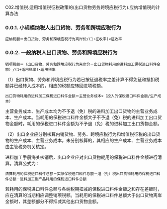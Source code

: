 C02.增值税.适用增值税征税政策的(出口货物劳务跨境应税行为).应纳增值税的计算办法

### 0.0.1. 小规模纳税人出口货物、劳务和跨境应税行为

```
应纳税额＝出口货物、劳务和跨境应税行为离岸价/(1+征收率)×征收率
```
### 0.0.2. 一般纳税人出口货物、劳务和跨境应税行为

```
销项税额＝（出口货物、劳务和跨境应税行为离岸价－出口货物耗用的进料加工保税进口料件金额）/(1+适用税率)×适用税率
```
（1）出口货物、劳务和跨境应税行为若已按征退税率之差计算不得免征和抵扣税额并已经转入成本的，相应的税额应转回进项税额。

```
出口货物耗用的进料加工保税进口料件金额＝主营业务成本×（投入的保税进口料件金额/生产成本）
```
主营业务成本、生产成本均为不予退（免）税的进料加工出口货物的主营业务成本、生产成本。当耗用的保税进口料件金额大子不予退（免）税的进料加工出口货物金额时，耗用的保税进口料件金额为不予退（免）税的进料加工出口货物金额。

（2）出口企业应分别核算内销货物、劳务、跨境应税行为和增值税征税的出口货物的生产成本、主营业务成本。未分别核算的，其相应的生产成本、主营业务成本由主管税务机关核定。

进料加工手册海关核销后，出口企业应对出口货物耗用的保税进口料件金额进行清算。清算公式为：

```
清算耗用的保税进口料件总额＝实际保税进口料件总额－退（免）税出口货物耗用的保税进口料件总额－进料加工副产品耗用的保税进口料件总额
```
若耗用的保税进口料件总额与各纳税期扣减的保税进口料件金额之和存在差额时，应在清算的当期相应调整销项税额。当耗用的保税进口料件总额大于出口货物离岸金额时，其差额部分不得扣减其他出口货物金额。
